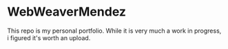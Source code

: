 # WebWeaverMendez

This repo is my personal portfolio. While it is very much a work in progress, i figured it's worth an upload.
